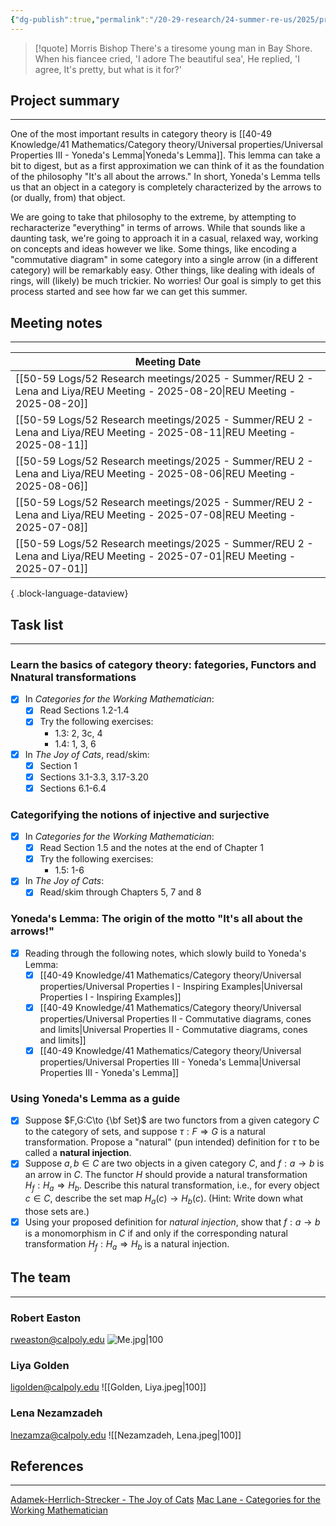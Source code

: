 ```yaml
---
{"dg-publish":true,"permalink":"/20-29-research/24-summer-re-us/2025/project-single-arrow/summer-reu-2025-project-arrow/","tags":["category_theory"],"updated":"2025-08-21T15:13:24-07:00"}
---
```



> [!quote] Morris Bishop
> There's a tiresome young man in Bay Shore.
> When his fiancee cried, 'I adore
> The beautiful sea',
> He replied, 'I agree,
> It's pretty, but what is it for?'

## Project summary
---

One of the most important results in category theory is [[40-49 Knowledge/41 Mathematics/Category theory/Universal properties/Universal Properties III - Yoneda's Lemma\|Yoneda's Lemma]]. This lemma can take a bit to digest, but as a first approximation we can think of it as the foundation of the philosophy "It's all about the arrows." In short, Yoneda's Lemma tells us that an object in a category is completely characterized by the arrows to (or dually, from) that object.

We are going to take that philosophy to the extreme, by attempting to recharacterize "everything" in terms of arrows. While that sounds like a daunting task, we're going to approach it in a casual, relaxed way, working on concepts and ideas however we like. Some things, like encoding a "commutative diagram" in some category into a single arrow (in a different category) will be remarkably easy. Other things, like dealing with ideals of rings, will (likely) be much trickier. No worries! Our goal is simply to get this process started and see how far we can get this summer.

## Meeting notes
---

| Meeting Date                                                                                                                  |
| ----------------------------------------------------------------------------------------------------------------------------- |
| [[50-59 Logs/52 Research meetings/2025 - Summer/REU 2 - Lena and Liya/REU Meeting - 2025-08-20\|REU Meeting - 2025-08-20]] |
| [[50-59 Logs/52 Research meetings/2025 - Summer/REU 2 - Lena and Liya/REU Meeting - 2025-08-11\|REU Meeting - 2025-08-11]] |
| [[50-59 Logs/52 Research meetings/2025 - Summer/REU 2 - Lena and Liya/REU Meeting - 2025-08-06\|REU Meeting - 2025-08-06]] |
| [[50-59 Logs/52 Research meetings/2025 - Summer/REU 2 - Lena and Liya/REU Meeting - 2025-07-08\|REU Meeting - 2025-07-08]] |
| [[50-59 Logs/52 Research meetings/2025 - Summer/REU 2 - Lena and Liya/REU Meeting - 2025-07-01\|REU Meeting - 2025-07-01]] |

{ .block-language-dataview}


## Task list
---

### Learn the basics of category theory: fategories, Functors and Nnatural transformations

- [x] In  *Categories for the Working Mathematician*:
	- [x]  Read Sections 1.2-1.4
	- [x] Try the following exercises:
		- 1.3: 2, 3c, 4
		- 1.4: 1, 3, 6
- [x] In *The Joy of Cats*, read/skim:
	- [x] Section 1
	- [x] Sections 3.1-3.3, 3.17-3.20
	- [x] Sections 6.1-6.4

### Categorifying the notions of injective and surjective
- [x] In *Categories for the Working Mathematician*:
	- [x] Read Section 1.5 and the notes at the end of Chapter 1
	- [x] Try the following exercises:
		- 1.5: 1-6
- [x] In *The Joy of Cats*:
	- [x] Read/skim through Chapters 5, 7 and 8

### Yoneda's Lemma: The origin of the motto "It's all about the arrows!"

- [x] Reading through the following notes, which slowly build to Yoneda's Lemma:
	- [x] [[40-49 Knowledge/41 Mathematics/Category theory/Universal properties/Universal Properties I - Inspiring Examples\|Universal Properties I - Inspiring Examples]]
	- [x] [[40-49 Knowledge/41 Mathematics/Category theory/Universal properties/Universal Properties II - Commutative diagrams, cones and limits\|Universal Properties II - Commutative diagrams, cones and limits]]
	- [x] [[40-49 Knowledge/41 Mathematics/Category theory/Universal properties/Universal Properties III - Yoneda's Lemma\|Universal Properties III - Yoneda's Lemma]]

### Using Yoneda's Lemma as a guide

- [x] Suppose $F,G:C\to {\bf Set}$ are two functors from a given category $C$ to the category of sets, and suppose $\tau:F\Rightarrow G$ is a natural transformation. Propose a "natural" (pun intended) definition for $\tau$ to be called a **natural injection**.
- [x] Suppose $a,b\in C$ are two objects in a given category $C$, and $f:a\to b$ is an arrow in $C$. The functor $H$ should provide a natural transformation $H_f:H_a\Rightarrow H_b$. Describe this natural transformation, i.e., for every object $c\in C$, describe the set map $H_a(c)\to H_b(c)$. (Hint: Write down what those sets are.)
- [x] Using your proposed definition for *natural injection*, show that $f:a\to b$ is a monomorphism in $C$ if and only if the corresponding natural transformation $H_f:H_a\Rightarrow H_b$ is a natural injection.

## The team
---

### Robert Easton
rweaston@calpoly.edu
![Me.jpg|100](/img/user/90-99%20Meta/91%20Images/Headshots/Me.jpg)

### Liya Golden
ligolden@calpoly.edu
![[Golden, Liya.jpeg\|100]]

### Lena Nezamzadeh
lnezamza@calpoly.edu
![[Nezamzadeh, Lena.jpeg\|100]]


## References
---

[Adamek-Herrlich-Strecker - The Joy of Cats](https://cpslo-my.sharepoint.com/:b:/g/personal/rweaston_calpoly_edu/EYhBmfD6GgZHmCD6WcFa_H4B9uYgPatO68Iktv64TTsRDA?e=4dSV19)
[Mac Lane - Categories for the Working Mathematician](https://cpslo-my.sharepoint.com/:b:/g/personal/rweaston_calpoly_edu/EQSIQF-vZPFDi3R2S5y90IIB5Z1RAjgKDUzemQisMsBf9A?e=djXlgC)